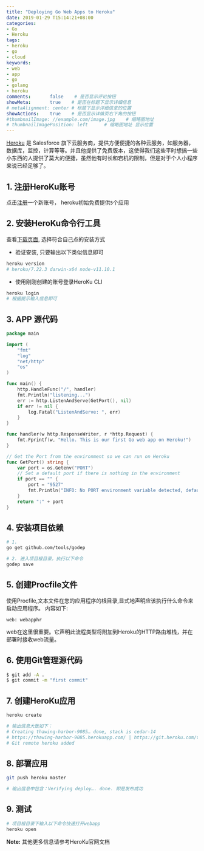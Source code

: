 ```yaml
---
title: "Deploying Go Web Apps to Heroku"
date: 2019-01-29 T15:14:21+08:00
categories:
- Go
- Heroku
tags:
- heroku
- go
- cloud
keywords:
- web
- app
- go
- golang
- heroku
comments:       false    # 是否显示评论按钮
showMeta:       true    # 是否在标题下显示详细信息
# metaAlignment: center # 标题下显示详细信息的位置
showActions:    true    # 是否显示详情页右下角的按钮
#thumbnailImage: //example.com/image.jpg    # 缩略图地址
# thumbnailImagePosition: left      # 缩略图地址 显示位置
---
```


[Heroku](https://www.heroku.com/) 是 Salesforce 旗下云服务商，提供方便便捷的各种云服务，如服务器，数据库，监控，计算等等。并且他提供了免费版本，这使得我们这些平时想搞一些小东西的人提供了莫大的便捷，虽然他有时长和宕机的限制，但是对于个人小程序来说已经足够了。

<!--more-->

## 1. 注册HeroKu账号

点击[注册](http://heroku.com/signup)一个新账号， heroku初始免费提供`5`个应用

## 2. 安装HeroKu命令行工具

查看[下载页面](https://devcenter.heroku.com/articles/heroku-cli#download-and-install), 选择符合自己点的安装方式

- 验证安装, 只要输出以下类似信息即可

```bash
heroku version
# heroku/7.22.3 darwin-x64 node-v11.10.1
```

- 使用刚刚创建的账号登录HeroKu CLI

```bash
heroku login
# 根据提示输入信息即可
```

## 3. APP 源代码

```go
package main

import (
	"fmt"
	"log"
	"net/http"
	"os"
)

func main() {
	http.HandleFunc("/", handler)
	fmt.Println("listening...")
	err := http.ListenAndServe(GetPort(), nil)
	if err != nil {
		log.Fatal("ListenAndServe: ", err)
	}
}

func handler(w http.ResponseWriter, r *http.Request) {
	fmt.Fprintf(w, "Hello. This is our first Go web app on Heroku!")
}

// Get the Port from the environment so we can run on Heroku
func GetPort() string {
	var port = os.Getenv("PORT")
	// Set a default port if there is nothing in the environment
	if port == "" {
		port = "9527"
		fmt.Println("INFO: No PORT environment variable detected, defaulting to " + port)
	}
	return ":" + port
}
```

## 4. 安装项目依赖

```bash
# 1.
go get github.com/tools/godep

# 2. 进入项目根目录，执行以下命令
godep save 
```

## 5. 创建Procfile文件

使用Procfile,文本文件在您的应用程序的根目录,显式地声明应该执行什么命令来启动应用程序。
内容如下:
```
web: webapphr
```
web在这里很重要。它声明此流程类型将附加到Heroku的HTTP路由堆栈，并在部署时接收web流量。

## 6. 使用Git管理源代码

```bash
$ git add -A .
$ git commit -m "first commit"
```

## 7. 创建HeroKu应用

```bash
heroku create

# 输出信息大致如下：
# Creating thawing-harbor-9085… done, stack is cedar-14
# https://thawing-harbor-9085.herokuapp.com/ | https://git.heroku.com/thawing-harbor-9085.git
# Git remote heroku added
```

## 8. 部署应用

```bash
git push heroku master

# 输出信息中包含：Verifying deploy…. done. 即是发布成功
```

## 9. 测试

```bash
# 项目根目录下输入以下命令快速打开webapp
heroku open
```
**Note:** 其他更多信息请参考HeroKu官网文档
